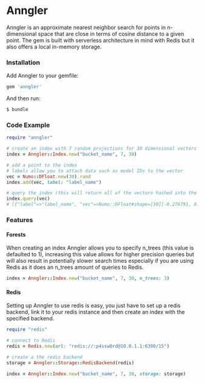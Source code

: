 # Anngler

Anngler is an approximate nearest neighbor search for points in n-dimensional space that are close in terms of cosine distance to a given point. The gem is built with serverless architecture in mind with Redis but it also offers a local in-memory storage.

### Installation

Add Anngler to your gemfile:
```ruby
gem 'anngler'
```

And then run:
```sh
$ bundle
```

### Code Example
```ruby
require "anngler"

# create an index with 7 random projections for 30 dimensional vectors
index = Anngler::Index.new("bucket_name", 7, 30)

# add a point to the index
# labels allow you to attach data such as model IDs to the vector
vec = Numo::DFloat.new(30).rand
index.add(vec, label: "label_name")

# query the index (this will return all of the vectors hashed into the same bucket sorted by cosine distance)
index.query(vec)
# [{"label"=>"label_name", "vec"=>Numo::DFloat#shape=[30][-0.276791, 0.828535, 0.010036, 0.874997, -0.169577, -0.0180099, 0.266599, ...]}]
```

### Features
#### Forests
When creating an index Anngler allows you to specify n_trees (this value is defaulted to 1), increasing this value allows for higher precision queries but will also result in potentially slower search times especially if you are using Redis as it does an n_trees amount of queries to Redis.
```ruby
index = Anngler::Index.new("bucket_name", 7, 30, n_trees: 3)
```

#### Redis
Setting up Anngler to use redis is easy, you just have to set up a redis backend, link it to your redis instance and then create an index with the specified backend.
```ruby
require "redis"

# connect to Redis
redis = Redis.new(url: "redis://:p4ssw0rd@10.0.1.1:6380/15")

# create a the redis backend
storage = Anngler::Storage::RedisBackend(redis)

index = Anngler::Index.new("bucket_name", 7, 30, storage: storage)
```
